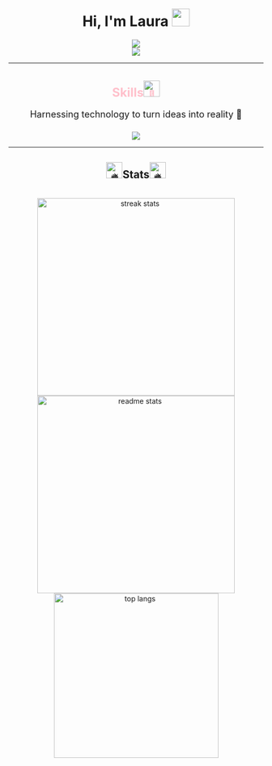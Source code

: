 <!-- Encabezado -->
<div align="center">
    <h1>Hi, I'm Laura <img src="https://media.giphy.com/media/hvRJCLFzcasrR4ia7z/giphy.gif" width="35"></h1>
    <a href="https://github.com/DenverCoder1/readme-typing-svg">
        <img src="https://readme-typing-svg.herokuapp.com?font=Time+New+Roman&color=%2336BCF7&size=25&center=true&vCenter=true&width=600&height=100&lines=Software+Engineering+Student;Cybersecurity+Enthusiast;Passionate+about+Technology;Problem+Solver;Lifelong+Learner;Driven+by+Curiosity;Building+the+Future+with+Code">
    </a>
</div>

<!-- Redes Sociales -->
<div align="center">
    <a href="[https://www.linkedin.com/in/laura-%C3%A1lvarez-b9858727a/](https://www.linkedin.com/public-profile/settings?trk=d_flagship3_profile_self_view_public_profile)" style="text-decoration: none">
        <img src="https://img.shields.io/badge/LinkedIn-black?style=for-the-badge&logo=linkedin&logoColor=pink">
    </a>
</div>

<hr/>

<!-- Habilidades -->
<div align="center">
    <h1 style="font-size: 24px; margin-bottom: 16px; color: pink;">Skills<img src="https://fonts.gstatic.com/s/e/notoemoji/latest/1f9b8_1f3fb/512.gif" alt="🦸" width="32" height="32"></h1>
    <p style="font-size: 18px; margin-bottom: 24px;">Harnessing technology to turn ideas into reality 🚀</p> 
    <div style="display: flex; justify-content: center; align-items: center; gap: 10px; flex-wrap: wrap;">
        <!-- Iconos de habilidades -->
        <img src="https://skillicons.dev/icons?i=python,html,css,js,c,cpp,aws,github,linux,arduino,vscode,java,mysql,kali,ubuntu,react,wordpress&perline=8"/>
    </div>
</div>


<hr/>

<!-- Stats de GitHub -->
<h2 align="center"><img src="https://fonts.gstatic.com/s/e/notoemoji/latest/1f525/512.gif" alt="🔥" width="32" height="32">Stats<img src="https://fonts.gstatic.com/s/e/notoemoji/latest/1f525/512.gif" alt="🔥" width="32" height="32"></h2>
<br>
<div align="center">
  <img width=390 src="https://github-readme-streak-stats-salesp07.vercel.app/?user=orolau&count_private=true&theme=react&border_radius=10" alt="streak stats"/>
  <img width=390 src="https://github-readme-stats.vercel.app/api?username=orolau&count_private=true&show_icons=true&theme=react&rank_icon=github&border_radius=10" alt="readme stats" />
  <br/>
  <img width=325 align="center" src="https://github-readme-stats.vercel.app/api/top-langs/?username=orolau&hide=HTML&langs_count=8&layout=compact&theme=react&border_radius=10&size_weight=0.5&count_weight=0.5" alt="top langs" />
</div>
</br>

